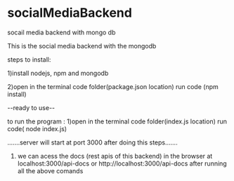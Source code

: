 # socialMediaBackend
socail media backend with mongo db

This is the  social media backend with the mongodb

steps to install:

1)install nodejs, npm and mongodb

2)open in the terminal  code folder(package.json location) run code (npm install)

--ready to use--

to run the program :
1)open in the terminal  code folder(index.js location) run code( node index.js)

.......server will start at port 3000 after doing this steps.......

1) we can acess the docs (rest apis of this backend) in the browser at localhost:3000/api-docs or http://localhost:3000/api-docs after running all the above  comands

